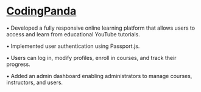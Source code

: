 # [CodingPanda](https://codingpanda-r7xt.onrender.com)

• Developed a fully responsive online learning platform that allows users to access and learn from educational
YouTube tutorials.

• Implemented user authentication using Passport.js.

• Users can log in, modify profiles, enroll in courses, and track their progress.

• Added an admin dashboard enabling administrators to manage courses, instructors, and users.
